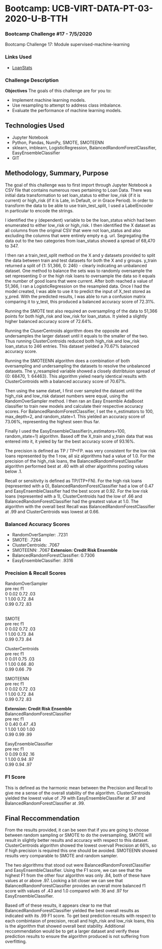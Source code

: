 # Bootcamp: UCB-VIRT-DATA-PT-03-2020-U-B-TTH

### Bootcamp Challenge #17 - 7/5/2020
Bootcamp Challenge 17: Module supervised-machine-learning

### Links Used
- [LoanStats](https://courses.bootcampspot.com/courses/140/files/38961/download?wrap=1)

### Challenge Description
**Objectives**
The goals of this challenge are for you to:
- Implement machine learning models.
- Use resampling to attempt to address class imbalance.
- Evaluate the performance of machine learning models.

## Technologies Used
- Jupyter Notebook
- Python, Pandas, NumPy, SMOTE, SMOTEENN
- sklearn, imblearn, LogisticRegression, BalancedRandomForestClassifier, EasyEnsembleClassifier
- GIT

## Methodology, Summary, Purpose 
The goal of this challenge was to first import through Jupyter Notebook a CSV file that contains numerous rows pertaining to Loan Data. 
There was initial data transformation to set loan_status to either low_risk (if it is current) or high_risk (if it is Late, in Default, or in Grace Period).
In order to transform the data to be able to use train_test_split, I used a LabelEncoder in particular to encode the strings. 

I identified the y (dependent) variable to be the loan_status which had been enumerated to either low_risk or high_risk. I then identified the X dataset as all columns from the original CSV that were not loan_status and also excluding the columns that were entirely empty e.g. url. Segregating the data out to the two categories from loan_status showed a spread of 68,470 to 347. 

I then ran a train_test_split method on the X and y datasets provided to split the data between train and test datasets for both the X and y groups. y_train returned a split of {1: 51,366, 0: 246} - clearly indicating an unbalanced dataset. One method to balance the sets was to randomly oversample the set representing 0 or the high risk loans to oversample the data so it equals the number of good loans that were current. After both reached a value of 51,366, I ran a LogisticRegression on the resampled data. Once I had the model created, I was able to use it to predict the input of X_test stored as y_pred. With the predicted results, I was able to run a confusion matrix comparing it to y_test, this produced a balanced accuracy score of 72.31%. 

Running the SMOTE test also required an oversampling of the data to 51,366 points for both high_risk and low_risk for loan_status. It yieled a slightly higher balanced accuracy score of 72.64%.

Running the CluserCentroids algorithm does the opposite and undersamples the larger dataset until it equals to the smaller of the two. Thus running ClusterControids reduced both high_risk and low_risk loan_status to 246 entries. This dataset yielded a 70.67% balanced accuracy score. 

Running the SMOTEENN algorithm does a combination of both oversampling and undersampling the datasets to resolve the unbalanced datasets. The y_resampled variable showed a closely distribtuion spread of {0: 68470, 1: 64463}. This algorithm yieled nearly identical results with ClusterControids with a balanced accuracy score of 70.67%. 

Then using the same datset, I first over sampled the dataset until the high_risk and low_risk dataset numbers were equal, using the RandomOverSampler method. I then ran an Easy Ensemble AdaBoost classifier to train new models and calculate their respective accuracy scores. For BalancedRandomForestClassifier, I set the n_estimators to 100, max_depth=2, and random_state=1. This yielded an accuracy score of 73.06%, representing the highest seen thus far.

Finally I used the EasyEnsembleClassifier(n_estimators=100, random_state=1) algorithm. Based off the X_train and y_train data that was entered into it, it yieled by far the best accuracy score of 93.16%.

The precision is defined as TP / TP+FP. was very consistent for the low risk loans represented by the 1 row, all siz algorithms had a value of 1.0. For the precision of the high_risk loans, the BalancedRandomForestClassifier algorithm performed best at .40 with all other algorithms posting values below .1. 

Recall or sensitivity is defined as TP/(TP+FN). For the high risk loans (represented with a 0), BalancedRandomForestClassifier had a low of 0.47 and EasyEnsembleClassifier had the best score at 0.92. For the low risk loans (represented with a 1), ClusterCentroids had the low of .66 and BalancedRandomForestClassifier had the greatest value at 1.0. The algorithm with the overall best Recall was BalancedRandomForestClassifier at .99 and ClusterCentroids was lowest at 0.66.

### Balanced Accuracy Scores
- RandomOverSampler: .7231
- SMOTE: .7264
- ClusterCentroids: .7067
- SMOTEENN: .7067
**Extension: Credit Risk Ensemble**
- BalancedRandomForestClassifier: 0.7306
- EasyEnsembleClassifier: .9316

### Precision & Recall Scores
RandomOverSampler </br>
  pre   rec   f1 </br>
0 0.02  0.72  .03 </br>
1 1.00  0.72  .84 </br>
  0.99  0.72  .83 </br>
</br>
  
SMOTE </br>
  pre   rec   f1 </br>
0 0.02  0.72  .03 </br>
1 1.00  0.73  .84 </br>
  0.99  0.73  .84 </br>
  
ClusterCentroids </br>
  pre   rec   f1 </br>
0 0.01  0.75  .03 </br>
1 1.00  0.66  .80 </br>
  0.99  0.66  .79 </br>

SMOTEENN </br>
  pre   rec   f1 </br>
0 0.02  0.72  .03 </br>
1 1.00  0.72  .84 </br>
  0.99  0.72  .83 </br>
  
**Extension: Credit Risk Ensemble** </br>
BalancedRandomForestClassifier </br>
  pre   rec   f1 </br>
0 0.40  0.47  .43 </br>
1 1.00  1.00  1.00 </br>
  0.99  0.99  .99 </br>

EasyEnsembleClassifier </br>
  pre   rec   f1 </br>
0 0.09  0.92  .16 </br>
1 1.00  0.94  .97 </br>
  0.99  0.94  .97 </br>

### F1 Score
This is defined as the harmonic mean between the Precision and Recall to give me a sense of the overall stability of the algorithm. ClusterCentroids yielded the lowest value of .79 with EasyEnsembleClassifier at .97 and BalancedRandomForestClassifier at .99. 

## Final Reccommendation

From the results provided, it can be seen that if you are going to choose between random sampling or SMOTE to do the oversampling, SMOTE will result in slightly better results and accuracy with respect to this dataset. ClusterCentroids algorithm showed the lowest overvall Precision at 66%, so if high precision is required this one should be avoided. SMOTEENN showed results very comparable to SMOTE and random sampler.

The two algorithms that stood out were BalancedRandomForestClassifier and EasyEnsembleClassifier. Using the F1 score, we can see that the highest F1 from the other four algorithm was only .84, both of these have values at or above .97. Looking a bit closer we can see that BalancedRandomForestClassifier provides an overall more balanced f1 score with values of .43 and 1.0 compared with .16 and .97 for EasyEnsembleClassifier. 

Based off of these results, it appears clear to me that BalancedRandomForestClassifier yielded the best overall results as indicated with its .99 F1 score. To get best prediction results with respect to each combintaion of precision, recall and high_risk and low_risk loans, this is the algorithm that showed overall best stability. Additional reccommendation would be to get a larger dataset and verify these prediction results to ensure the algorithm produced is not suffering from overfitting.
